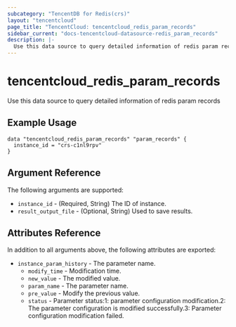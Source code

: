 ```yaml
---
subcategory: "TencentDB for Redis(crs)"
layout: "tencentcloud"
page_title: "TencentCloud: tencentcloud_redis_param_records"
sidebar_current: "docs-tencentcloud-datasource-redis_param_records"
description: |-
  Use this data source to query detailed information of redis param records
---
```


# tencentcloud_redis_param_records

Use this data source to query detailed information of redis param records

## Example Usage

```hcl
data "tencentcloud_redis_param_records" "param_records" {
  instance_id = "crs-c1nl9rpv"
}
```

## Argument Reference

The following arguments are supported:

* `instance_id` - (Required, String) The ID of instance.
* `result_output_file` - (Optional, String) Used to save results.

## Attributes Reference

In addition to all arguments above, the following attributes are exported:

* `instance_param_history` - The parameter name.
  * `modify_time` - Modification time.
  * `new_value` - The modified value.
  * `param_name` - The parameter name.
  * `pre_value` - Modify the previous value.
  * `status` - Parameter status:1: parameter configuration modification.2: The parameter configuration is modified successfully.3: Parameter configuration modification failed.



